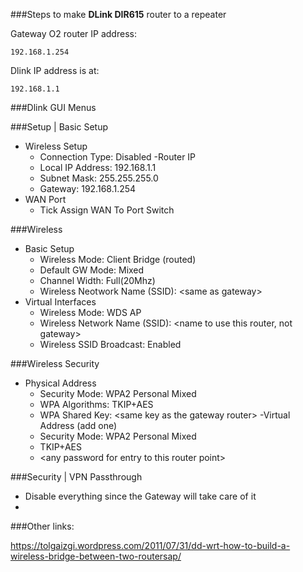 ###Steps to make **DLink DIR615** router to a repeater

Gateway O2 router IP address:
```
192.168.1.254
```
Dlink IP address is at:
```
192.168.1.1
```
###Dlink GUI Menus

###Setup | Basic Setup
- Wireless Setup
  + Connection Type: Disabled
-Router IP
  + Local IP Address: 192.168.1.1
  + Subnet Mask: 255.255.255.0
  + Gateway: 192.168.1.254
- WAN Port
  + Tick Assign WAN To Port Switch

###Wireless
- Basic Setup
  + Wireless Mode: Client Bridge (routed)
  + Default GW Mode: Mixed
  + Channel Width: Full(20Mhz)
  + Wireless Neotwork Name (SSID): \<same as gateway\>
- Virtual Interfaces
  + Wireless Mode: WDS AP
  + Wireless Network Name (SSID): \<name to use this router, not gateway\>
  + Wireless SSID Broadcast: Enabled

###Wireless Security
- Physical Address
  + Security Mode: WPA2 Personal Mixed
  + WPA Algorithms: TKIP+AES
  + WPA Shared Key: \<same key as the gateway router\>
-Virtual Address (add one)
  + Security Mode: WPA2 Personal Mixed
  + TKIP+AES
  + \<any password for entry to this router point\>
  
###Security | VPN Passthrough
- Disable everything since the Gateway will take care of it
- 
###Other links:

https://tolgaizgi.wordpress.com/2011/07/31/dd-wrt-how-to-build-a-wireless-bridge-between-two-routersap/

